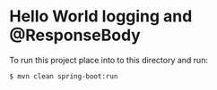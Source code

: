 # Hello World logging and @ResponseBody

To run this project place into to this directory and run:

```
$ mvn clean spring-boot:run
```